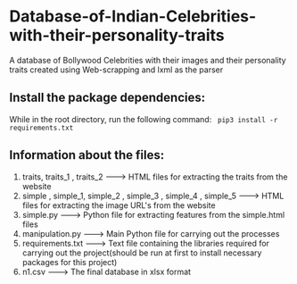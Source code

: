 # Database-of-Indian-Celebrities-with-their-personality-traits
A database of Bollywood Celebrities with their images and their personality traits created using Web-scrapping and lxml as the parser

## Install the package dependencies:
While in the root directory, run the following command:
` pip3 install -r requirements.txt`

## Information about the files:
1) traits, traits_1 , traits_2                                    ---> HTML files for extracting the traits from the website
2) simple , simple_1, simple_2 , simple_3 , simple_4 , simple_5   ---> HTML files for extracting the image URL's from the website
3) simple.py                                                      ---> Python file for extracting features from the simple.html files
4) manipulation.py                                                ---> Main Python file for carrying out the processes
5) requirements.txt                                         ---> Text file containing the libraries required for carrying out the project(should be run at first to install necessary packages for this project)
6) n1.csv                                                   --->  The final database in xlsx format
